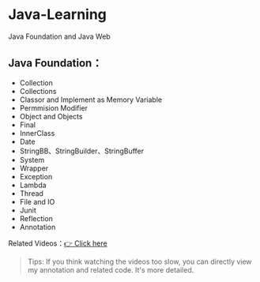 # Java-Learning

Java Foundation and Java Web

## Java Foundation：

- Collection
- Collections
- Classor and Implement as Memory Variable
- Permmision Modifier
- Object and Objects
- Final
- InnerClass
- Date
- StringBB、StringBuilder、StringBuffer
- System
- Wrapper
- Exception
- Lambda
- Thread
- File and IO
- Junit
- Reflection
- Annotation

Related Videos：[👉 Click here](https://www.bilibili.com/video/BV1uJ411k7wy?p=14) 

> Tips: If you think watching the videos too slow, you can directly view my annotation and related code. It's more detailed.

